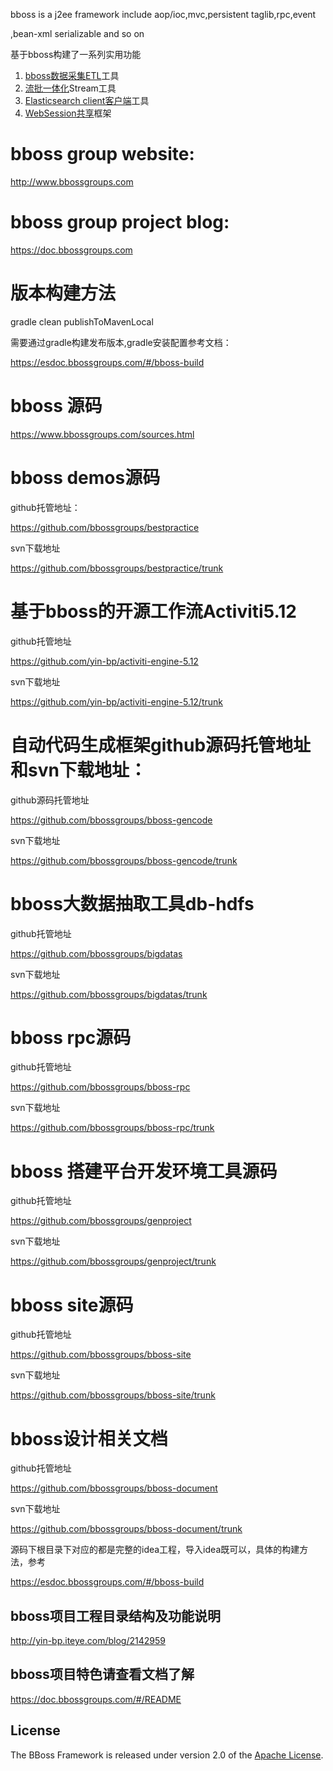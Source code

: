 ﻿bboss is a j2ee framework include aop/ioc,mvc,persistent taglib,rpc,event 

,bean-xml serializable and so on 

基于bboss构建了一系列实用功能
1. [bboss数据采集ETL](https://esdoc.bbossgroups.com/#/db-es-tool)工具
2. [流批一体化](https://esdoc.bbossgroups.com/#/etl-metrics)Stream工具
3. [Elasticsearch client客户端](https://esdoc.bbossgroups.com/#/quickstart)工具
4. [WebSession共享](https://doc.bbossgroups.com/#/SessionSharing/demoguide)框架

# bboss group website:
http://www.bbossgroups.com

# bboss group project blog:
https://doc.bbossgroups.com

# 版本构建方法

gradle clean publishToMavenLocal

需要通过gradle构建发布版本,gradle安装配置参考文档：

https://esdoc.bbossgroups.com/#/bboss-build

# bboss 源码

https://www.bbossgroups.com/sources.html

# bboss demos源码
github托管地址： 

https://github.com/bbossgroups/bestpractice 

svn下载地址 

https://github.com/bbossgroups/bestpractice/trunk 

# 基于bboss的开源工作流Activiti5.12 

github托管地址 

https://github.com/yin-bp/activiti-engine-5.12 

svn下载地址 

https://github.com/yin-bp/activiti-engine-5.12/trunk 

# 自动代码生成框架github源码托管地址和svn下载地址： 

github源码托管地址 

https://github.com/bbossgroups/bboss-gencode 

svn下载地址 

https://github.com/bbossgroups/bboss-gencode/trunk 

# bboss大数据抽取工具db-hdfs 
github托管地址 

https://github.com/bbossgroups/bigdatas 

svn下载地址 

https://github.com/bbossgroups/bigdatas/trunk 

# bboss rpc源码 
github托管地址 

https://github.com/bbossgroups/bboss-rpc

svn下载地址 

https://github.com/bbossgroups/bboss-rpc/trunk 

# bboss 搭建平台开发环境工具源码 
github托管地址 

https://github.com/bbossgroups/genproject

svn下载地址 

https://github.com/bbossgroups/genproject/trunk

# bboss site源码 
github托管地址 

https://github.com/bbossgroups/bboss-site

svn下载地址 

https://github.com/bbossgroups/bboss-site/trunk

# bboss设计相关文档
github托管地址 

https://github.com/bbossgroups/bboss-document 

svn下载地址 

https://github.com/bbossgroups/bboss-document/trunk 

源码下根目录下对应的都是完整的idea工程，导入idea既可以，具体的构建方法，参考

https://esdoc.bbossgroups.com/#/bboss-build

## bboss项目工程目录结构及功能说明 
http://yin-bp.iteye.com/blog/2142959

## bboss项目特色请查看文档了解
https://doc.bbossgroups.com/#/README


## License

The BBoss Framework is released under version 2.0 of the [Apache License][].

[Apache License]: http://www.apache.org/licenses/LICENSE-2.0
